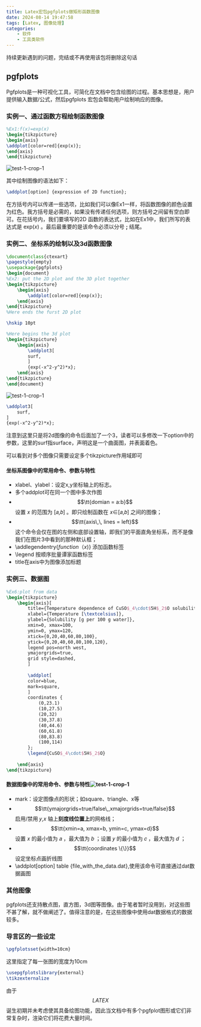 ```yaml
---
title: Latex宏包pgfplots做矩形函数图像
date: 2024-08-14 19:47:58
tags: [Latex, 图像处理]
categories: 
	- 软件
	- 工具类软件
---
```

持续更新遇到的问题，完结或不再使用该包将删除这句话

## pgfplots

Pgfplots是一种可视化工具，可简化在文档中包含绘图的过程。基本思想是，用户提供输入数据/公式，然后pgfplots 宏包会帮助用户绘制响应的图像。

### 实例一、通过函数方程绘制函数图像

```latex
%Ex1:f(x)=exp(x)
\begin{tikzpicture}
\begin{axis}
\addplot[color=red]{exp(x)};
\end{axis}
\end{tikzpicture}
```

![test-1-crop-1](https://s2.loli.net/2024/05/07/iPmhCOxRgzZGYVy.png)

其中绘制图像的语法如下：

```latex
\addplot[option] {expression of 2D function};
```

在方括号内可以传递一些选项，比如我们可以像Ex1一样，将函数图像的颜色设置为红色。我方括号是必需的，如果没有传递任何选项，则方括号之间留有空白即可。在花括号内，我们要填写的2D 函数的表达式，比如在Ex1中，我们所写的表达式是 exp⁡(𝑥) 。最后最重要的是该命令必须以分号 **;** 结尾。

### 实例二、坐标系的绘制以及3d函数图像

```latex
\documentclass{ctexart}
\pagestyle{empty}
\usepackage{pgfplots}
\begin{document}
%Ex2: put the 2D plot and the 3D plot together
\begin{tikzpicture}
	\begin{axis}
		\addplot[color=red]{exp(x)};
	\end{axis}
\end{tikzpicture}
%Here ends the furst 2D plot

\hskip 10pt

%Here begins the 3d plot
\begin{tikzpicture}
	\begin{axis}
		\addplot3[
		surf,
		]
		{exp(-x^2-y^2)*x};
	\end{axis}
\end{tikzpicture}
\end{document}
```

![test-1-crop-1](https://s2.loli.net/2024/05/07/d7OUNVRI3LWthxK.png)

```latex
\addplot3[
    surf,
]
{exp(-x^2-y^2)*x};
```

注意到这里只是将2d图像的命令后面加了一个3，读者可以多修改一下option中的参数，这里的surf指surface，声明这是一个曲面图，并表面着色。

可以看到对多个图像只需要设定多个tikzpicture作用域即可

#### 坐标系图像中的常用命令、参数与特性

- xlabel、ylabel：设定x,y坐标轴上的标志。
- 多个addplot可在同一个图中多次作图
- $$\tt{domian = a:b}$$设置 𝑥 的范围为 [𝑎,𝑏] 。即只绘制函数在 𝑥∈[𝑎,𝑏] 之间的图像；
- $$\tt{axis\,\, lines = left}$$这个命令会仅在图的左侧和底部设置轴，即我们的平面直角坐标系，而不是像我们在图片3中看到的那种默认框；
- \addlegendentry{$function（x)$​} 添加函数标签 
- \legend 按顺序批量谭家函数标签
- title在axis中为图像添加标题

### 实例三、数据图

```latex
%Ex6:plot from data
\begin{tikzpicture}
	\begin{axis}[
		title={Temperature dependence of CuSO$_4\cdot$5H$_2$O solubility},
		xlabel={Temperature [\textcelsius]},
		ylabel={Solubility [g per 100 g water]},
		xmin=0, xmax=100,
		ymin=0, ymax=120,
		xtick={0,20,40,60,80,100},
		ytick={0,20,40,60,80,100,120},
		legend pos=north west,
		ymajorgrids=true,
		grid style=dashed,
		]
		
		\addplot[
		color=blue,
		mark=square,
		]
		coordinates {
			(0,23.1)
			(10,27.5)
			(20,32)
			(30,37.8)
			(40,44.6)
			(60,61.8)
			(80,83.8)
			(100,114)
		};
		\legend{CuSO$_4\cdot$5H$_2$O}
		
	\end{axis}
\end{tikzpicture}
```



#### 数据图像中的常用命令、参数与特性![test-1-crop-1](https://s2.loli.net/2024/05/08/NzwV7TsPHLWjbJB.png)

- mark：设定图像点的形状；如square、triangle、x等
- $$\tt{ymajorgrids=true/false\,,xmajorgrids=true/false}$$​启用/禁用 𝑦,𝑥 轴上**刻度线位置上**的网格线；
- $$\tt{xmin=a, xmax=b, ymin=c, ymax=d}$$​设置 𝑥 的最小值为 𝑎 ，最大值为 𝑏 ；设置 𝑦 的最小值为 𝑐 ，最大值为 𝑑 ；
- $$\tt{coordinates \{\}}$$​设定坐标点画折线图
- \addplot[option] table {file_with_the_data.dat},使用该命令可直接通过dat数据画图

### 其他图像

pgfplots还支持散点图，直方图，3d图等图像。由于笔者暂时没用到，对这些图不甚了解，就不做阐述了。值得注意的是，在这些图像中使用dat数据格式的数据较多。

### 导言区的一些设定

```latex
\pgfplotsset{width=10cm}
```

这里指定了每一张图的宽度为10cm

```tex
\usepgfplotslibrary{external}
\tikzexternalize 
```

由于$$LATEX$$ 诞生初期并未考虑使其具备绘图功能，因此当文档中有多个pgfplot图形或它们非常复杂时，渲染它们将花费大量时间。